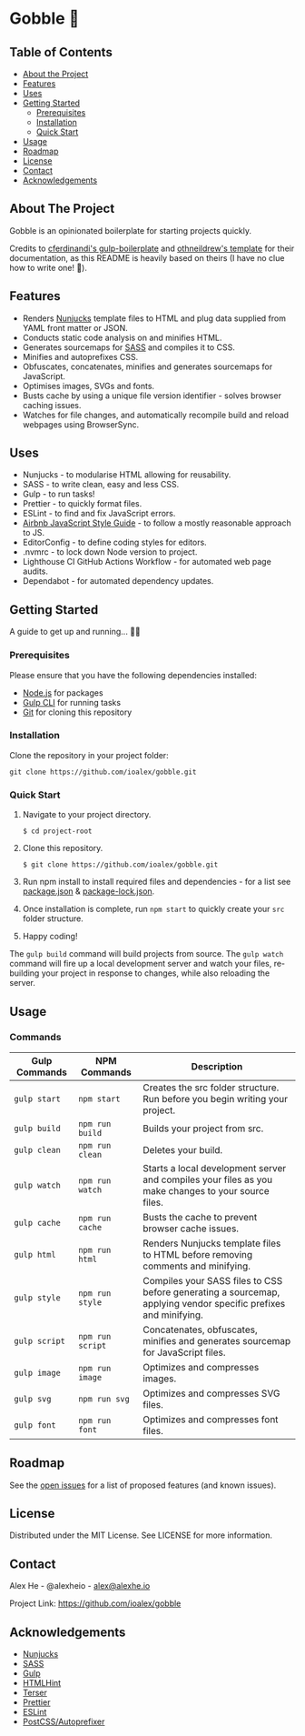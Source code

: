 # Gobble 🍔

## Table of Contents

- [About the Project](#about-the-project)
- [Features](#features)
- [Uses](#uses)
- [Getting Started](#getting-started)
  - [Prerequisites](#prerequisites)
  - [Installation](#installation)
  - [Quick Start](#quick-start)
- [Usage](#usage)
- [Roadmap](#roadmap)
- [License](#license)
- [Contact](#contact)
- [Acknowledgements](#acknowledgements)

## About The Project

Gobble is an opinionated boilerplate for starting projects quickly.

Credits to [cferdinandi's gulp-boilerplate](https://github.com/cferdinandi/gulp-boilerplate) and [othneildrew's template](https://github.com/othneildrew/Best-README-Template) for their documentation, as this README is heavily based on theirs (I have no clue how to write one! 🙈).

## Features

- Renders [Nunjucks](https://mozilla.github.io/nunjucks/) template files to HTML and plug data supplied from YAML front matter or JSON.
- Conducts static code analysis on and minifies HTML.
- Generates sourcemaps for [SASS](https://sass-lang.com/) and compiles it to CSS.
- Minifies and autoprefixes CSS.
- Obfuscates, concatenates, minifies and generates sourcemaps for JavaScript.
- Optimises images, SVGs and fonts.
- Busts cache by using a unique file version identifier - solves browser caching issues.
- Watches for file changes, and automatically recompile build and reload webpages using BrowserSync.

## Uses

- Nunjucks - to modularise HTML allowing for reusability.
- SASS - to write clean, easy and less CSS.
- Gulp - to run tasks!
- Prettier - to quickly format files.
- ESLint - to find and fix JavaScript errors.
- [Airbnb JavaScript Style Guide](https://github.com/airbnb/javascript) - to follow a mostly reasonable approach to JS.
- EditorConfig - to define coding styles for editors.
- .nvmrc - to lock down Node version to project.
- Lighthouse CI GitHub Actions Workflow - for automated web page audits.
- Dependabot - for automated dependency updates.

## Getting Started

A guide to get up and running... 🏃‍♂️

### Prerequisites

Please ensure that you have the following dependencies installed:

- [Node.js](https://nodejs.org/en/) for packages
- [Gulp CLI](https://www.npmjs.com/package/gulp-cli) for running tasks
- [Git](https://git-scm.com/) for cloning this repository

### Installation

Clone the repository in your project folder:

```
git clone https://github.com/ioalex/gobble.git
```

### Quick Start

1. Navigate to your project directory.

   ```
   $ cd project-root
   ```

2. Clone this repository.

   ```
   $ git clone https://github.com/ioalex/gobble.git
   ```

3. Run npm install to install required files and dependencies - for a list see [package.json](https://github.com/ioalex/gobble/blob/master/package.json) & [package-lock.json](https://github.com/ioalex/gobble/blob/master/package-lock.json).
4. Once installation is complete, run `npm start` to quickly create your `src` folder structure.
5. Happy coding!

The `gulp build` command will build projects from source.
The `gulp watch` command will fire up a local development server and watch your files, re-building your project in response to changes, while also reloading the server.

## Usage

### Commands

| Gulp Commands | NPM Commands     | Description                                                                                                     |
| ------------- | ---------------- | --------------------------------------------------------------------------------------------------------------- |
| `gulp start`  | `npm start`      | Creates the src folder structure. Run before you begin writing your project.                                    |
| `gulp build`  | `npm run build`  | Builds your project from src.                                                                                   |
| `gulp clean`  | `npm run clean`  | Deletes your build.                                                                                             |
| `gulp watch`  | `npm run watch`  | Starts a local development server and compiles your files as you make changes to your source files.             |
| `gulp cache`  | `npm run cache`  | Busts the cache to prevent browser cache issues.                                                                |
| `gulp html`   | `npm run html`   | Renders Nunjucks template files to HTML before removing comments and minifying.                                 |
| `gulp style`  | `npm run style`  | Compiles your SASS files to CSS before generating a sourcemap, applying vendor specific prefixes and minifying. |
| `gulp script` | `npm run script` | Concatenates, obfuscates, minifies and generates sourcemap for JavaScript files.                                |
| `gulp image`  | `npm run image`  | Optimizes and compresses images.                                                                                |
| `gulp svg`    | `npm run svg`    | Optimizes and compresses SVG files.                                                                             |
| `gulp font`   | `npm run font`   | Optimizes and compresses font files.                                                                            |

## Roadmap

See the [open issues](https://github.com/ioalex/gobble/issues) for a list of proposed features (and known issues).

## License

Distributed under the MIT License. See LICENSE for more information.

## Contact

Alex He - @alexheio - alex@alexhe.io

Project Link: https://github.com/ioalex/gobble

## Acknowledgements

- [Nunjucks](https://mozilla.github.io/nunjucks/)
- [SASS](https://sass-lang.com/)
- [Gulp](https://gulpjs.com/)
- [HTMLHint](https://htmlhint.com/)
- [Terser](https://terser.org/)
- [Prettier](https://prettier.io/)
- [ESLint](https://eslint.org/)
- [PostCSS/Autoprefixer](https://github.com/postcss/autoprefixer)
